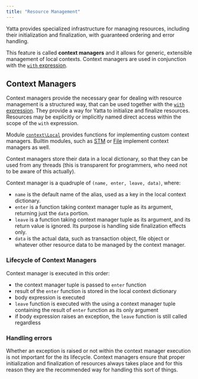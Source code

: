```yaml
---
title: "Resource Management"
---
```


Yatta provides specialized infrastructure for managing resources, including their initialization and finalization, with guaranteed ordering and error handling.

This feature is called **context managers** and it allows for generic, extensible management of local contexts. Context managers are used in conjunction with the [`with` expression](syntax.md#with-expression).

## Context Managers
Context managers provide the necessary gear for dealing with resource management is a structured way, that can be used together with the [`with` expression](syntax.md#with-expression).
They provide a way for Yatta to initialize and finalize resources. Resources may be explicitly or implicitly named direct access within the scope of the `with` expression.

Module [`context\Local`](stdlib/context.md/local) provides functions for implementing custom context managers. Builtin modules, such as [STM](stdlib/stm.md) or [File](stdlib/file.md) implement context managers as well.

Context managers store their data in a local dictionary, so that they can be used from any threads (this is transparent for programmers, who need not to be aware of this actually).

Context manager is a quadruple of `(name, enter, leave, data)`, where:
* `name` is the default name of the alias, used as a key in the local context dictionary.
* `enter` is a function taking context manager tuple as its argument, returning just the `data` portion.
* `leave` is a function taking context manager tuple as its argument, and its return value is ignored. Its purpose is handling side finalization effects only.
* `data` is the actual data, such as transaction object, file object or whatever other resource data to be managed by the context manager.

### Lifecycle of Context Managers
Context manager is executed in this order:
* the context manager tuple is passed to `enter` function
* result of the `enter` function is stored in the local context dictionary
* body expression is executed
* `leave` function is executed with the using a context manager tuple containing the result of `enter` function as its only argument
* if body expression raises an exception, the `leave` function is still called regardless

### Handling errors
Whether an exception is raised or not within the context manager execution is not important for the its lifecycle. Context managers ensure that proper initialization and finalization of resources always takes place and for this reason they are the recommended way for handling this sort of things.
